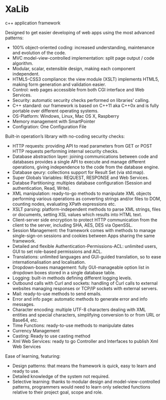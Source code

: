 # XaLib
c++ application framework

Designed to get easier developing of web apps using the most advanced patterns:

 - 100% object-oriented coding: increased understanding, maintenance and evolution of the code.
 - MVC model-view-controlled implementation: split page output / code algorithm.
 - Modular, scalar, extensible design, making each component independent.
 - HTML5-CSS3 compliance: the view module (XSLT) implements HTML5, making form generation and validation easier.
 - Control: web pages accessible from both CGI interface and Web Services.
 - Security: automatic security checks performed on libraries’ calling.
 - C++ standard: our framework is based on C++11 aka C++0x and is fully portable over different operating systems.
 - OS-Platform: Windows, Linux, Mac OS X, Raspberry
 - Memory management with SmartPointer
 - Configration: One Configuration File

Built-in operation’s library with no-coding security checks:

 - HTTP requests: providing API to read parameters from GET or POST HTTP requests performing internal security checks.
 - Database abstraction layer: joining communications between code and databases provides a single API to execute and manage different operations, giving independence to the code from the database engine.
 - Database qeury: collections support for Result Set (via std:map).
 - Super Globals Variables: REQUEST, RESPONSE and Web Services.
 - Databse Partitioning: multiples database configuration (Session and authentication, Read, Write).
 - XML manipulation: ready-to-go methods to manipulate XML objects performing various operations as converting strings and/or files to DOM, counting nodes, evaluating XPath expressions etc.
 - XSLT parsing: platform-independent methods to parse XML strings, files or documents, setting XSL values which results into HTML text.
 - Client-server side encryption to protect HTTP communication from the client to the server, including SHA, AES, DES via OpenSSL.
 - Session Management: the framework comes with methods to manage single-sign-on sessions and cookies between Apps sharing the same framework.
 - Detailed and flexible Authentication-Permissions-ACL: unlimited users, GUI to set role-based permissions and ACL.
 - Translations: unlimited languages and GUI-guided translation, so to ease internationalisation and localisation.
 - Dropdown-boxes management: fully GUI-manageable option list in dropdown boxes stored in a single database table.
 - Logging: built-in methods defining different logging levels.
 - Outbound calls with Curl and sockets: handling of Curl calls to external websites managing responses or TCP/IP sockets with external servers.
 - Mail: ready-to-use methods to send emails.
 - Error and info page: automatic methods to generate error and info messages.
 - Character encoding: multiple UTF-8 characters dealing with XML entities and special characters, simplifying conversion to or from URL or Base64, etc.
 - Time Functions: ready-to-use methods to manipulate dates
 - Currency Management
 - Casting: Ready to use casting method
 - Xml Web Services: ready to go Controller and Interfaces to publish Xml Web Services
 

Ease of learning, featuring:

 - Design patterns: that means the framework is quick, easy to learn and ready to use.
 - Detailed knowledge of the system not required.
 - Selective learning: thanks to modular design and model-view-controlled patterns, programmers would need to learn only selected functions relative to their project goal, scope and role.
